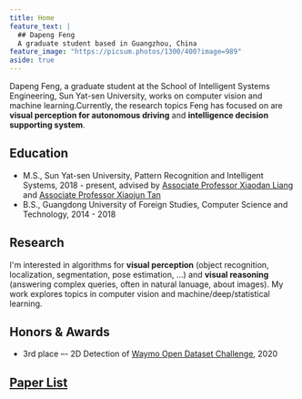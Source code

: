 ```yaml
---
title: Home
feature_text: |
  ## Dapeng Feng
  A graduate student based in Guangzhou, China
feature_image: "https://picsum.photos/1300/400?image=989"
aside: true
---
```

Dapeng Feng, a graduate student at the School of Intelligent Systems Engineering, Sun Yat-sen University, works on computer vision and machine learning.Currently, the research topics Feng has focused on are **visual perception for autonomous driving** and **intelligence decision supporting system**.

## Education
- M.S., Sun Yat-sen University, Pattern Recognition and Intelligent Systems, 2018 - present, advised by [Associate Professor Xiaodan Liang](https://lemondan.github.io/) and [Associate Professor Xiaojun Tan](http://ise.sysu.edu.cn/teacher/teacher02/1372644.htm)
- B.S., Guangdong University of Foreign Studies, Computer Science and Technology, 2014 - 2018

## Research
I'm interested in algorithms for **visual perception** (object recognition, localization, segmentation, pose estimation, ...) and **visual reasoning** (answering complex queries, often in natural lanuage, about images). My work explores topics in computer vision and machine/deep/statistical learning.

## Honors & Awards
- 3rd place –- 2D Detection of [Waymo Open Dataset Challenge](https://waymo.com/open/challenges/2d-detection/#), 2020

## [Paper List](/assets/references.pdf)


<!-- {% include map.html id="1x-nqIbuaL_6vbzxepFjZA_dB8PNN8p9N"
z="12"
title="Sun Yat-sen University" %} -->
